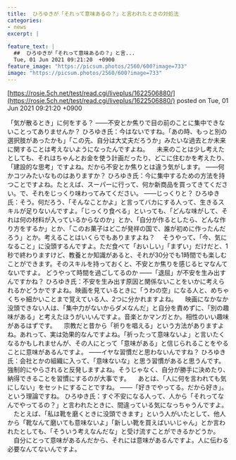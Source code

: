 ```yaml
---
title:  ひろゆきが「それって意味あるの？」と言われたときの対処法 
categories:
- news
excerpt: |
  
feature_text: |
  ##  ひろゆきが「それって意味あるの？」と言...
  Tue, 01 Jun 2021 09:21:20  +0900
feature_image: "https://picsum.photos/2560/600?image=733"
image: "https://picsum.photos/2560/600?image=733"
---
```


[https://rosie.5ch.net/test/read.cgi/liveplus/1622506880/](https://rosie.5ch.net/test/read.cgi/liveplus/1622506880/)
posted on Tue, 01 Jun 2021 09:21:20  +0900

<!--more-->

「気が散るとき」に何をする？ ——不安とか焦りで目の前のことに集中できないことってありませんか？ ひろゆき氏：今はないですね。「あの時、もっと別の選択肢があったかも」「この先、自分は大丈夫だろうか」みたいな過去とか未来に関することは考えないようになったんですよね。 　未来のことは少し考えたとしても、それはちゃんとお金を使う計画だったり、どこに住むかを考えたり、「建設的な思考」ですよね。だから不安とか焦りとは違う気がします。 ——何かコツみたいなものはありますか？ ひろゆき氏：今に集中するための方法を持つことですよね。たとえば、スーパーに行って、何か新商品を買ってきてください。で、それをじっくり味わってみてください。 ——じっくりと？ ひろゆき氏：そう。何だろう、「そんなことかよ」と言ってバカにする人って、生きるスキルが足りないんですよ。「じっくり食べる」といっても、「どんな味がして、それは何の材料が入っているからなのか」とか、「自分が作るとしたら、どんな作り方をするか」とか、「このお菓子はどこが発祥の国で、誰が初めに作ったんだろう」とか。考えることはいくらでもありますよね？ 　そうやって、「今、気になること」に没頭するんですよ。ただ食べて「おいしい」「まずい」だけだと、1秒で終わりますけど、教養とか知識があると、それが30分でも1時間でも楽しむことができます。そのスキルを持っておくと、不安とか焦りを感じるヒマなんてないですよ。 どうやって時間を過ごしてるのか ——「退屈」が不安を生み出すんですかね？ ひろゆき氏：不安を生み出す原因と関係ないことをいかに考えられるかどうかですよね。映画を見ているときに「うわの空」になる人と、めちゃくちゃ細かいことまで覚えている人、2つに分かれますよね。 　映画になかなか没頭できない人は、「集中力がないからダメなんだ」と自分を責めずに、「別の趣味がある」と考えたほうがいいんですよ。音楽とかマンガとか。相性のいい趣味があるはずです。 　宗教だと昔から「祈りを唱える」という方法がありますよね。あれって、実は効果的なんですよね。「祈ったって意味ないよ」と言いたくなるかもしれませんが、その人にとって「意味がある」と信じられることをやることに意味があるんですよ。 ——イヤな習慣だと思わないんですね？ ひろゆき氏：会社とかの組織に入って、「意味ないな」と思う習慣があると思うんです。強制的にやらされると反発しますよね。そうじゃなく、自分が勝手に決めたり、納得できることを習慣にするのが大事です。 　あとは、「人に何を言われても気にしない」をセットにすることですね。 ——「好きでやってる。だから好き」。という理論ですね。 ひろゆき氏：すぐ不安になる人って、人から「それってなんでやってるの？」と言われたときに、間違っている気になっちゃうんですよ。 　たとえば、「私は靴を磨くときに没頭できます」という人がいたとして、他人から「靴なんて磨いても意味ないよ」「新しい靴を買えばいいじゃん」とか言われたとしても、「そういう考えなんだな」と受け流すことができるかどうか。 　自分にとって意味があるんだから、それには意味があるんですよ。人に伝わる必要なんてないんですよ。
